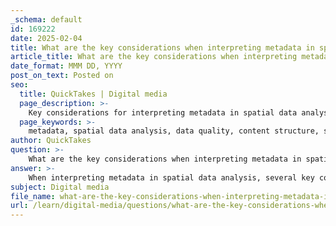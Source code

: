 ```yaml
---
_schema: default
id: 169222
date: 2025-02-04
title: What are the key considerations when interpreting metadata in spatial data analysis?
article_title: What are the key considerations when interpreting metadata in spatial data analysis?
date_format: MMM DD, YYYY
post_on_text: Posted on
seo:
  title: QuickTakes | Digital media
  page_description: >-
    Key considerations for interpreting metadata in spatial data analysis to ensure effective use and understanding of datasets.
  page_keywords: >-
    metadata, spatial data analysis, data quality, content structure, source provenance, geospatial context, interoperability, accessibility, usage rights, documentation of changes, collaboration, communication
author: QuickTakes
question: >-
    What are the key considerations when interpreting metadata in spatial data analysis?
answer: >-
    When interpreting metadata in spatial data analysis, several key considerations should be taken into account to ensure effective use and understanding of the data. Here are the primary factors to consider:\n\n1. **Content and Structure**: Metadata should provide a comprehensive description of the dataset, including its title, abstract, keywords, and the specific characteristics of the data. Understanding the structure of the metadata is crucial for effectively navigating and utilizing the data.\n\n2. **Data Quality**: Assessing the quality of the data is essential. Metadata should include information about the accuracy, precision, and completeness of the data. This helps users determine whether the data is suitable for their specific analysis needs.\n\n3. **Source and Provenance**: Metadata should disclose the origin of the data, including who collected it, when it was collected, and the methods used. This information is vital for evaluating the reliability of the data and understanding any potential biases.\n\n4. **Geospatial Context**: Since metadata in spatial data analysis often includes geographic information, it is important to understand the coordinate systems and projection systems used. This ensures that the data can be accurately integrated with other datasets.\n\n5. **Interoperability**: Metadata should adhere to established standards (such as ISO 19115) to facilitate data sharing and integration across different platforms and applications. This is particularly important in collaborative projects where multiple users may need to access and analyze the same data.\n\n6. **Accessibility and Discoverability**: Metadata should be structured in a way that makes it easy to search for and discover relevant datasets. This includes using clear and consistent terminology and ensuring that metadata is stored in accessible formats.\n\n7. **Usage Rights and Licensing**: Understanding the licensing information provided in the metadata is crucial for determining how the data can be used, shared, or modified. This is particularly important for compliance with legal and ethical standards.\n\n8. **Documentation of Changes**: Metadata should document any changes made to the dataset over time, including updates, corrections, or modifications. This historical context can be important for users who need to understand the evolution of the data.\n\n9. **Collaboration and Communication**: In collaborative environments, clear metadata helps ensure that all team members understand the datasets being used, which can prevent misinterpretations and errors in analysis.\n\nBy considering these factors, users can effectively interpret metadata and leverage spatial data for their analyses, ensuring that they are making informed decisions based on reliable and well-documented information.
subject: Digital media
file_name: what-are-the-key-considerations-when-interpreting-metadata-in-spatial-data-analysis.md
url: /learn/digital-media/questions/what-are-the-key-considerations-when-interpreting-metadata-in-spatial-data-analysis
---
```


&nbsp;